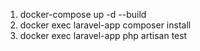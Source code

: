 1.	docker-compose up -d --build
2.	docker exec laravel-app composer install
3.	docker exec laravel-app php artisan test